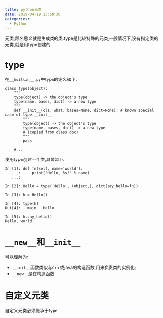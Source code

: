 ```yaml
---
title: python元类
date: 2019-04-19 15:50:30
categories:
  - Python
---
```

元类,顾名思义就是生成类的类.type是比较特殊的元类,一般情况下,没有指定类的元类,就是用type创建的.
# type
在`__builtin__.py`中type的定义如下:
```
class type(object):
    """
    type(object) -> the object's type
    type(name, bases, dict) -> a new type
    """
    def __init__(cls, what, bases=None, dict=None): # known special case of type.__init__
        """
        type(object) -> the object's type
        type(name, bases, dict) -> a new type
        # (copied from class doc)
        """
        pass
     
    # ...
```
使用type创建一个类,具体如下:
```
In [1]: def fn(self, name='world'):
   ...:     print('Hello, %s!' % name)
   ...:     

In [2]: Hello = type('Hello', (object,), dict(say_hello=fn))

In [3]: h = Hello()

In [4]: type(h)
Out[4]: __main__.Hello

In [5]: h.say_hello()
Hello, world!
```
# `__new__`和`__init__`
可以理解为: 
- `__init__`函数类似与c++或java的构造函数,用来负责类的实例化;
- `__new__`是在构造函数
# 自定义元类
自定义元类必须继承于type